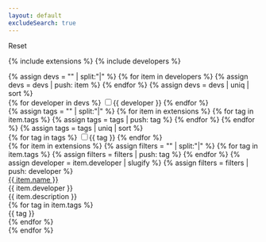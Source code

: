 ```yaml
---
layout: default
excludeSearch: true
---
```


<div class="sorting-controls">
  <label>
    <span class="reset">Reset</span>
  </label>
</div>

{% include extensions %}
{% include developers %}

<div class="sorter-checkboxes">
    {% assign devs = "" | split:"|" %}
    {% for item in developers %}
        {% assign devs = devs | push: item %}
    {% endfor %}
    {% assign devs = devs | uniq | sort %}
    <div>
    {% for developer in devs %}
      <label class="sorter-checkbox">
        <input type="checkbox" id="{{ developer | slugify }}" value="{{ developer | slugify }}"><span>{{ developer }}</span>
      </label>
    {% endfor %}
    </div>
    {% assign tags = "" | split:"|" %}
    {% for item in extensions %}
        {% for tag in item.tags %}
            {% assign tags = tags | push: tag %}
        {% endfor %}
    {% endfor %}
    {% assign tags = tags | uniq | sort %}
    <div>
    {% for tag in tags %}
        <label class="sorter-checkbox">
            <input type="checkbox" id="{{ tag }}" value="{{ tag }}"><span>{{ tag }}</span>
        </label>
    {% endfor %}
    </div>
</div>

<div class="sorter">
{% for item in extensions %}
{% assign filters = "" | split:"|" %}
{% for tag in item.tags %}
  {% assign filters = filters | push: tag %}
{% endfor %}
{% assign developer = item.developer | slugify %}
{% assign filters = filters | push: developer %}
<div class="sorter-item" data-title="{{ item.name }}" data-groups='["{{ filters | join: '", "'}}"]'>
  <div class="sorter-item-inner">
    <div class="sorter-column sorter-item-title">
      <a href="{{ item.url }}">{{ item.name }}</a>
    </div>
    <div class="sorter-column sorter-item-developer">
      {{ item.developer }}
    </div>
    <div class="sorter-column sorter-item-description">
      {{ item.description }}
    </div>
    <div class="sorter-column sorter-item-tags">
      {% for tag in item.tags %}
        <div class="tag">{{ tag }}</div>
      {% endfor %}
    </div>
  </div>
</div>
{% endfor %}
</div>

<script src="{{ site.baseurl }}/js/shuffle.min.js"></script>
<script type="text/javascript">
var Shuffle = window.Shuffle
var element = document.querySelector('.sorter')

var shuffleInstance = new Shuffle(element, {
  itemSelector: '.sorter-item',
  useTransforms: false,
  speed: 0,
  staggerAmount: 0,
})
shuffleInstance.layout()

function filterItems() {
    values = []
    $(".sorter-checkbox :checked").each(function () {
        values.push($(this).val())
    })
    shuffleInstance.filter(values)
    return values
}

$(".sorter-checkbox").click(function() {
    selected = filterItems()
    if (selected.length) {
        window.location.hash = "#" + selected.join("&")
    }
    else {
        history.pushState("", document.title, window.location.pathname + window.location.search);
    }


})

activeTags = window.location.hash.replace("#", "").split("&")

found = 0
for (i = 0; i < activeTags.length; i++) {
    tag = $("#" + decodeURIComponent(activeTags[i]))
    if ( tag.length ) {
        tag.prop('checked', true)
        found = tag
    }
}
if ( found ) {
    filterItems()
}

$(".reset").click(function () {
    $(".sorter-checkbox :checked").each(function () {
        this.checked = false
    })
    shuffleInstance.filter()
    history.pushState("", document.title, window.location.pathname + window.location.search);
})
</script>
